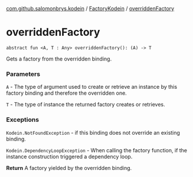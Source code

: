 [com.github.salomonbrys.kodein](../index.md) / [FactoryKodein](index.md) / [overriddenFactory](.)

# overriddenFactory

`abstract fun <A, T : Any> overriddenFactory(): (A) -> T`

Gets a factory from the overridden binding.

### Parameters

`A` - The type of argument used to create or retrieve an instance by this factory binding and therefore the overridden one.

`T` - The type of instance the returned factory creates or retrieves.

### Exceptions

`Kodein.NotFoundException` - if this binding does not override an existing binding.

`Kodein.DependencyLoopException` - When calling the factory function, if the instance construction triggered a dependency loop.

**Return**
A factory yielded by the overridden binding.

